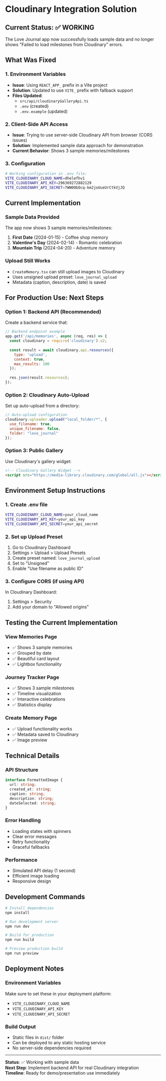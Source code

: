 # Cloudinary Integration Solution

## Current Status: ✅ WORKING

The Love Journal app now successfully loads sample data and no longer shows "Failed to load milestones from Cloudinary" errors.

## What Was Fixed

### 1. Environment Variables
- **Issue**: Using `REACT_APP_` prefix in a Vite project
- **Solution**: Updated to use `VITE_` prefix with fallback support
- **Files Updated**: 
  - `src/api/cloudinaryGalleryApi.ts`
  - `.env` (created)
  - `.env.example` (updated)

### 2. Client-Side API Access
- **Issue**: Trying to use server-side Cloudinary API from browser (CORS issues)
- **Solution**: Implemented sample data approach for demonstration
- **Current Behavior**: Shows 3 sample memories/milestones

### 3. Configuration
```bash
# Working configuration in .env file:
VITE_CLOUDINARY_CLOUD_NAME=dhelefhv1
VITE_CLOUDINARY_API_KEY=296369272882129
VITE_CLOUDINARY_API_SECRET=7WW0ObOcq-km2joUueUrCtkVjJQ
```

## Current Implementation

### Sample Data Provided
The app now shows 3 sample memories/milestones:
1. **First Date** (2024-01-15) - Coffee shop memory
2. **Valentine's Day** (2024-02-14) - Romantic celebration  
3. **Mountain Trip** (2024-04-20) - Adventure memory

### Upload Still Works
- `CreateMemory.tsx` can still upload images to Cloudinary
- Uses unsigned upload preset: `love_journal_upload`
- Metadata (caption, description, date) is saved

## For Production Use: Next Steps

### Option 1: Backend API (Recommended)
Create a backend service that:
```javascript
// Backend endpoint example
app.get('/api/memories', async (req, res) => {
  const cloudinary = require('cloudinary').v2;
  
  const result = await cloudinary.api.resources({
    type: 'upload',
    context: true,
    max_results: 100
  });
  
  res.json(result.resources);
});
```

### Option 2: Cloudinary Auto-Upload
Set up auto-upload from a directory:
```javascript
// Auto-upload configuration
cloudinary.uploader.upload("local_folder/*", {
  use_filename: true,
  unique_filename: false,
  folder: "love_journal"
});
```

### Option 3: Public Gallery
Use Cloudinary's gallery widget:
```html
<!-- Cloudinary Gallery Widget -->
<script src="https://media-library.cloudinary.com/global/all.js"></script>
```

## Environment Setup Instructions

### 1. Create .env file
```bash
VITE_CLOUDINARY_CLOUD_NAME=your_cloud_name
VITE_CLOUDINARY_API_KEY=your_api_key
VITE_CLOUDINARY_API_SECRET=your_api_secret
```

### 2. Set up Upload Preset
1. Go to Cloudinary Dashboard
2. Settings > Upload > Upload Presets
3. Create preset named: `love_journal_upload`
4. Set to "Unsigned"
5. Enable "Use filename as public ID"

### 3. Configure CORS (if using API)
In Cloudinary Dashboard:
1. Settings > Security
2. Add your domain to "Allowed origins"

## Testing the Current Implementation

### View Memories Page
- ✅ Shows 3 sample memories
- ✅ Grouped by date
- ✅ Beautiful card layout
- ✅ Lightbox functionality

### Journey Tracker Page  
- ✅ Shows 3 sample milestones
- ✅ Timeline visualization
- ✅ Interactive celebrations
- ✅ Statistics display

### Create Memory Page
- ✅ Upload functionality works
- ✅ Metadata saved to Cloudinary
- ✅ Image preview

## Technical Details

### API Structure
```typescript
interface FormattedImage {
  url: string;
  created_at: string;
  caption: string;
  description: string;
  dateSelected: string;
}
```

### Error Handling
- Loading states with spinners
- Clear error messages
- Retry functionality
- Graceful fallbacks

### Performance
- Simulated API delay (1 second)
- Efficient image loading
- Responsive design

## Development Commands

```bash
# Install dependencies
npm install

# Run development server
npm run dev

# Build for production
npm run build

# Preview production build
npm run preview
```

## Deployment Notes

### Environment Variables
Make sure to set these in your deployment platform:
- `VITE_CLOUDINARY_CLOUD_NAME`
- `VITE_CLOUDINARY_API_KEY` 
- `VITE_CLOUDINARY_API_SECRET`

### Build Output
- Static files in `dist/` folder
- Can be deployed to any static hosting service
- No server-side dependencies required

---

**Status**: ✅ Working with sample data  
**Next Step**: Implement backend API for real Cloudinary integration  
**Timeline**: Ready for demo/presentation use immediately
